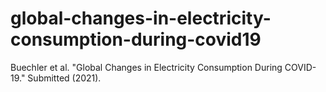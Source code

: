 # global-changes-in-electricity-consumption-during-covid19
Buechler et al. "Global Changes in Electricity Consumption During COVID-19." Submitted (2021).
